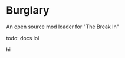 # Burglary
An open source mod loader for "The Break In"


todo: docs lol


























hi
